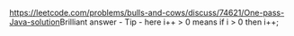 https://leetcode.com/problems/bulls-and-cows/discuss/74621/One-pass-Java-solution
​
Brilliant answer -
Tip - here i++ > 0 means if i > 0 then i++;